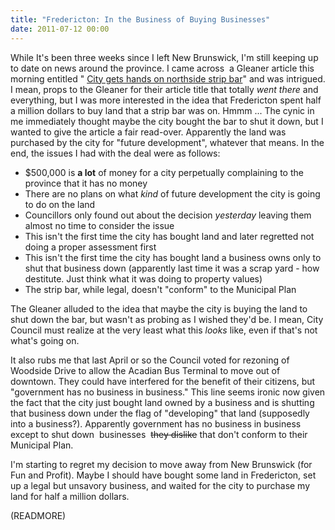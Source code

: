 ```yaml
---
title: "Fredericton: In the Business of Buying Businesses"
date: 2011-07-12 00:00
---
```


While It's been three weeks since I left New Brunswick, I'm still keeping up to date on news around the province. I came across &nbsp;a Gleaner article this morning entitled " [City gets hands on northside strip bar](http://dailygleaner.canadaeast.com/rss/article/1422766?utm_source=twitterfeed&utm_medium=twitter)" and was intrigued. I mean, props to the Gleaner for their article title that totally _went there_ and everything, but I was more interested in the idea that Fredericton spent half a million dollars to buy land that a strip bar was on. Hmmm ... The cynic in me immediately thought maybe the city bought the bar to shut it down, but I wanted to give the article a fair read-over. Apparently the land was purchased by the city for "future development", whatever that means. In the end, the issues I had with the deal were as follows:

- $500,000 is **a lot** of money for a city perpetually complaining to the province that it has no money
- There are no plans on what _kind_ of future development the city is going to do on the land
- Councillors only found out about the decision _yesterday_ leaving&nbsp;them almost no time to consider the issue
- This isn't the first time the city has bought land and later regretted not doing a proper assessment first
- This isn't the first time the city has bought land a business owns only to shut that business down (apparently&nbsp;last time it was a scrap yard - how destitute. Just think what it was doing to property values)
- The strip bar, while legal, doesn't "conform" to the Municipal Plan

The Gleaner alluded to the idea that maybe the city is buying the land to shut down the bar, but wasn't as probing as I wished they'd be. I mean, City Council must realize at the very least what this _looks_ like, even if that's not what's going on.

It also rubs me that last April or so the Council voted for rezoning of Woodside Drive to allow the Acadian Bus Terminal to move out of downtown. They could have interfered for the benefit of their citizens, but "government has no business in business." This line seems ironic now given the fact that the city just bought land owned by a business and is shutting that business down under the flag of "developing" that land (supposedly into a business?). Apparently government has no business in business except to shut down &nbsp;businesses&nbsp; ~~they dislike~~ that don't conform to their Municipal Plan.

I'm starting to regret my decision to move away from New Brunswick (for Fun and Profit). Maybe I should have bought some land in Fredericton, set up a legal but&nbsp;unsavory&nbsp;business, and waited for the city to purchase my land for half a million dollars.

(READMORE)
